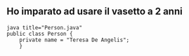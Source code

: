 ## Ho imparato ad usare il vasetto a 2 anni

```
java title="Person.java"
public class Person {
    private name = "Teresa De Angelis";
    }
```